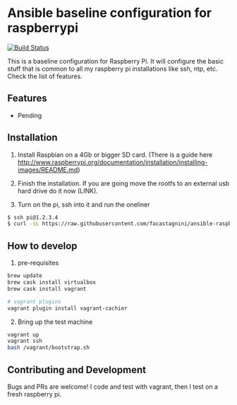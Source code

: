 Ansible baseline configuration for raspberrypi
=================

[![Build Status](http://img.shields.io/travis/facastagnini/ansible-raspberrypi-baseline.svg)](http://travis-ci.org/facastagnini/ansible-raspberrypi-baseline)

This is a baseline configuration for Raspberry Pi. It will configure the basic stuff that is common to all my raspberry pi installations like ssh, ntp, etc. Check the list of features.

Features
------------
- Pending

Installation
------------

1) Install Raspbian on a 4Gb or bigger SD card. (There is a guide here http://www.raspberrypi.org/documentation/installation/installing-images/README.md)

2) Finish the installation. If you are going move the rootfs to an external usb hard drive do it now (LINK).

3) Turn on the pi, ssh into it and run the oneliner

```bash
$ ssh pi@1.2.3.4
$ curl -sL https://raw.githubusercontent.com/facastagnini/ansible-raspberrypi-baseline/master/bootstrap.sh | sudo bash
```

How to develop
------------
1) pre-requisites

```bash
brew update
brew cask install virtualbox
brew cask install vagrant

# vagrant plugins
vagrant plugin install vagrant-cachier
```

2) Bring up the test machine
```bash
vagrant up
vagrant ssh
bash /vagrant/bootstrap.sh
```

Contributing and Development
----------------------------

Bugs and PRs are welcome!
I code and test with vagrant, then I test on a fresh raspberry pi.
